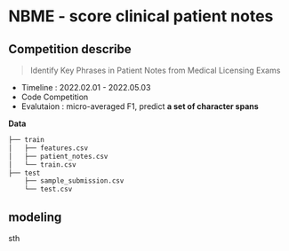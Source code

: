 # NBME - score clinical patient notes

## Competition describe
> Identify Key Phrases in Patient Notes from Medical Licensing Exams
* Timeline : 2022.02.01 - 2022.05.03
* Code Competition
* Evalutaion : micro-averaged F1, predict **a set of character spans**

**Data** 

```python
├── train
│   ├── features.csv 
│   ├── patient_notes.csv
│   └── train.csv
├── test
    ├── sample_submission.csv
    └── test.csv
```

## modeling

sth